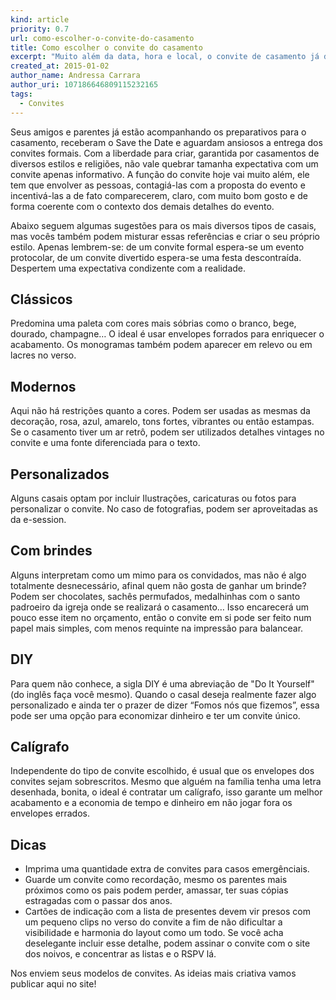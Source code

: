 ```yaml
---
kind: article
priority: 0.7
url: como-escolher-o-convite-do-casamento
title: Como escolher o convite do casamento
excerpt: "Muito além da data, hora e local, o convite de casamento já demonstra a personalidade do casal e anuncia às pessoas o que as espera nesse grande dia"
created_at: 2015-01-02
author_name: Andressa Carrara
author_uri: 107186646809115232165
tags:
  - Convites
---
```


Seus amigos e parentes já estão acompanhando os preparativos para o casamento, receberam o Save the Date e aguardam ansiosos a entrega dos convites formais. Com a liberdade para criar, garantida por casamentos de diversos estilos e religiões, não vale quebrar tamanha expectativa com um convite apenas informativo. A função do convite hoje vai muito além, ele tem que envolver as pessoas, contagiá-las com a proposta do evento e incentivá-las a de fato comparecerem, claro, com muito bom gosto e de forma coerente com o contexto dos demais detalhes do evento.

Abaixo seguem algumas sugestões para os mais diversos tipos de casais, mas vocês também podem misturar essas referências e criar o seu próprio estilo. Apenas lembrem-se: de um convite formal espera-se um evento protocolar, de um convite divertido espera-se uma festa descontraída. Despertem uma expectativa condizente com a realidade.

Clássicos
---------

Predomina uma paleta com cores mais sóbrias como o branco, bege, dourado, champagne… O ideal é usar envelopes forrados para enriquecer o acabamento. Os monogramas também podem aparecer em relevo ou em lacres no verso.

Modernos
--------

Aqui não há restrições quanto a cores. Podem ser usadas as mesmas da decoração, rosa, azul, amarelo, tons fortes, vibrantes ou então estampas. Se o casamento tiver um ar retrô, podem ser utilizados detalhes vintages no convite e uma fonte diferenciada para o texto.

Personalizados
--------------

Alguns casais optam por incluir Ilustrações, caricaturas ou fotos para personalizar o convite. No caso de fotografias, podem ser aproveitadas as da e-session.

Com brindes
-----------

Alguns interpretam como um mimo para os convidados, mas não é algo totalmente desnecessário, afinal quem não gosta de ganhar um brinde? Podem ser chocolates, sachês permufados, medalhinhas com o santo padroeiro da igreja onde se realizará o casamento… Isso encarecerá um pouco esse item no orçamento, então o convite em si pode ser feito num papel mais simples, com menos requinte na impressão para balancear.

DIY
---

Para quem não conhece, a sigla DIY é uma abreviação de "Do It Yourself" (do inglês faça você mesmo). Quando o casal deseja realmente fazer algo personalizado e ainda ter o prazer de dizer “Fomos nós que fizemos”, essa pode ser uma opção para economizar dinheiro e ter um convite único.

Calígrafo
---------

Independente do tipo de convite escolhido, é usual que os envelopes dos convites sejam sobrescritos. Mesmo que alguém na família tenha uma letra desenhada, bonita, o ideal é contratar um calígrafo, isso garante um melhor acabamento e a economia de tempo e dinheiro em não jogar fora os envelopes errados.

Dicas
-----

- Imprima uma quantidade extra de convites para casos emergênciais.
- Guarde um convite como recordação, mesmo os parentes mais próximos como os pais podem perder, amassar, ter suas cópias estragadas com o passar dos anos.
- Cartões de indicação com a lista de presentes devem vir presos com um pequeno clips no verso do convite a fim de não dificultar a visibilidade e harmonia do layout como um todo. Se você acha deselegante incluir esse detalhe, podem assinar o convite com o site dos noivos, e concentrar as listas e o RSPV lá.

Nos enviem seus modelos de convites. As ideias mais criativa vamos publicar aqui no site!
